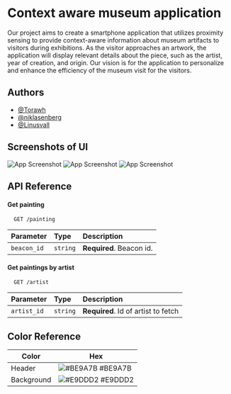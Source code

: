 
# Context aware museum application 

Our project aims to create a smartphone application that utilizes proximity sensing to provide context-aware information about museum artifacts to visitors during exhibitions. 
As the visitor approaches an artwork, 
the application will display relevant details about the piece,
 such as the artist, year of creation, and origin. 
 Our vision is for the application to personalize and 
 enhance the efficiency of the museum visit for the visitors.
## Authors

- [@Torawh](https://github.com/Torawh)
- [@niklasenberg](https://www.github.com/niklasenberg)
- [@Linusvall](https://www.github.com/Linusvall)



## Screenshots of UI

![App Screenshot](https://user-images.githubusercontent.com/119488859/210562569-081b8137-f873-48da-9349-646acdb6ac38.png)
![App Screenshot](https://user-images.githubusercontent.com/119488859/210562592-4bf2ee73-d664-4778-a7d8-c10114177508.png)
![App Screenshot](https://user-images.githubusercontent.com/119488859/210562610-9180ad0f-3e23-42f7-a159-6bf1a6b69d66.png)


## API Reference 

#### Get painting

```http
  GET /painting
```

| Parameter | Type     | Description                |
| :-------- | :------- | :------------------------- |
| `beacon_id` | `string` | **Required**. Beacon id. |

#### Get paintings by artist

```http
  GET /artist
```

| Parameter | Type     | Description                       |
| :-------- | :------- | :-------------------------------- |
| `artist_id`      | `string` | **Required**. Id of artist to fetch |


## Color Reference

| Color             | Hex                                                                |
| ----------------- | ------------------------------------------------------------------ |
| Header | ![#BE9A7B](https://via.placeholder.com/10/BE9A7B?text=+) #BE9A7B |
| Background | ![#E9DDD2](https://via.placeholder.com/10/E9DDD2?text=+) #E9DDD2 |
